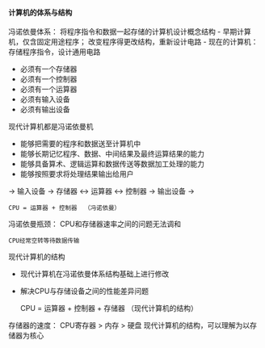 #### 计算机的体系与结构
冯诺依曼体系： 将程序指令和数据一起存储的计算机设计概念结构
    - 早期计算机，仅含固定用途程序； 改变程序得更改结构，重新设计电路
    - 现在的计算机： 存储程序指令，设计通用电路

- 必须有一个存储器
- 必须有一个控制器
- 必须有一个运算器
- 必须有输入设备
- 必须有输出设备

现代计算机都是冯诺依曼机

- 能够把需要的程序和数据送至计算机中
- 能够长期记忆程序、数据、中间结果及最终运算结果的能力
- 能够具备算术、逻辑运算和数据传送等数据加工处理的能力
- 能够按照要求将处理结果输出给用户


-> 输入设备    ->    存储器 <-> 运算器 <-> 控制器    ->    输出设备 ->

    CPU = 运算器 + 控制器  （冯诺依曼）
    
冯诺依曼瓶颈： CPU和存储器速率之间的问题无法调和

    CPU经常空转等待数据传输


现代计算机的结构
- 现代计算机在冯诺依曼体系结构基础上进行修改
- 解决CPU与存储设备之间的性能差异问题


    CPU = 运算器 + 控制器 + 存储器  （现代计算机的结构）


存储器的速度： CPU寄存器 > 内存 > 硬盘
    现代计算机的结构，可以理解为以存储器为核心

    
